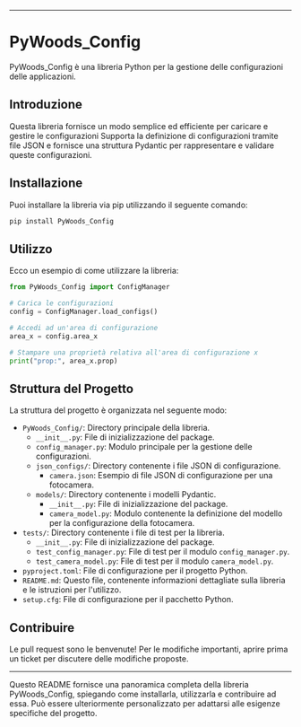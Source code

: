 
---

# PyWoods_Config

PyWoods_Config è una libreria Python per la gestione delle configurazioni delle applicazioni.

## Introduzione

Questa libreria fornisce un modo semplice ed efficiente per caricare e gestire le configurazioni  Supporta la definizione di configurazioni tramite file JSON e fornisce una struttura Pydantic per rappresentare e validare queste configurazioni.

## Installazione

Puoi installare la libreria via pip utilizzando il seguente comando:

```bash
pip install PyWoods_Config
```

## Utilizzo

Ecco un esempio di come utilizzare la libreria:

```python
from PyWoods_Config import ConfigManager

# Carica le configurazioni
config = ConfigManager.load_configs()

# Accedi ad un'area di configurazione
area_x = config.area_x

# Stampare una proprietà relativa all'area di configurazione x
print("prop:", area_x.prop)
```

## Struttura del Progetto

La struttura del progetto è organizzata nel seguente modo:

- `PyWoods_Config/`: Directory principale della libreria.
  - `__init__.py`: File di inizializzazione del package.
  - `config_manager.py`: Modulo principale per la gestione delle configurazioni.
  - `json_configs/`: Directory contenente i file JSON di configurazione.
    - `camera.json`: Esempio di file JSON di configurazione per una fotocamera.
  - `models/`: Directory contenente i modelli Pydantic.
    - `__init__.py`: File di inizializzazione del package.
    - `camera_model.py`: Modulo contenente la definizione del modello per la configurazione della fotocamera.
- `tests/`: Directory contenente i file di test per la libreria.
  - `__init__.py`: File di inizializzazione del package.
  - `test_config_manager.py`: File di test per il modulo `config_manager.py`.
  - `test_camera_model.py`: File di test per il modulo `camera_model.py`.
- `pyproject.toml`: File di configurazione per il progetto Python.
- `README.md`: Questo file, contenente informazioni dettagliate sulla libreria e le istruzioni per l'utilizzo.
- `setup.cfg`: File di configurazione per il pacchetto Python.

## Contribuire

Le pull request sono le benvenute! Per le modifiche importanti, aprire prima un ticket per discutere delle modifiche proposte.

---

Questo README fornisce una panoramica completa della libreria PyWoods_Config, spiegando come installarla, utilizzarla e contribuire ad essa. Può essere ulteriormente personalizzato per adattarsi alle esigenze specifiche del progetto.
